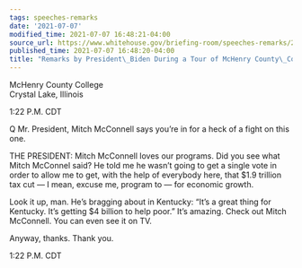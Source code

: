 ```yaml
---
tags: speeches-remarks
date: '2021-07-07'
modified_time: 2021-07-07 16:48:21-04:00
source_url: https://www.whitehouse.gov/briefing-room/speeches-remarks/2021/07/07/remarks-by-president-biden-during-a-tour-of-mchenry-county-college/
published_time: 2021-07-07 16:48:20-04:00
title: "Remarks by President\_Biden During a Tour of McHenry County\_College"
---
```

 
McHenry County College  
Crystal Lake, Illinois

1:22 P.M. CDT

Q Mr. President, Mitch McConnell says you’re in for a heck of a fight on
this one.

THE PRESIDENT: Mitch McConnell loves our programs. Did you see what
Mitch McConnel said? He told me he wasn’t going to get a single vote in
order to allow me to get, with the help of everybody here, that $1.9
trillion tax cut — I mean, excuse me, program to — for economic growth.

Look it up, man. He’s bragging about in Kentucky: “It’s a great thing
for Kentucky. It’s getting $4 billion to help poor.” It’s amazing. Check
out Mitch McConnell. You can even see it on TV.

Anyway, thanks. Thank you.

1:22 P.M. CDT

